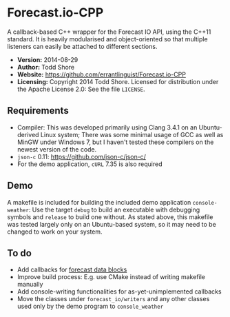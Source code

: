 Forecast.io-CPP
==============

A callback-based C++ wrapper for the Forecast IO API, using the C++11 standard. It is heavily modularised and object-oriented so that multiple listeners can easily be attached to different sections.

* **Version:** 2014-08-29
* **Author:** Todd Shore
* **Website:** https://github.com/errantlinguist/Forecast.io-CPP
* **Licensing:** Copyright 2014 Todd Shore. Licensed for distribution under the Apache License 2.0: See the file `LICENSE`.

Requirements
---------------------------
* Compiler: This was developed primarily using Clang 3.4.1 on an Ubuntu-derived Linux system; There was some minimal usage of GCC as well as MinGW under Windows 7, but I haven't tested these compilers on the newest version of the code.
* `json-c` 0.11: https://github.com/json-c/json-c/
* For the demo application, `cURL` 7.35 is also required

Demo
---------------------------
A makefile is included for building the included demo application `console-weather`: Use the target `debug` to build an executable with debugging symbols and `release` to build one without. As stated above, this makefile was tested largely only on an Ubuntu-based system, so it may need to be changed to work on your system.


To do
---------------------------
* Add callbacks for [forecast data blocks](https://developer.forecast.io/docs/v2#data-blocks)
* Improve build process: E.g. use CMake instead of writing makefile manually
* Add console-writing functionalities for as-yet-unimplemented callbacks
* Move the classes under `forecast_io/writers` and any other classes used only by the demo program to `console_weather`
